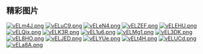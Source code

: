 ## 精彩图片

[![vELm4J.png](https://s1.ax1x.com/2022/08/02/vELm4J.png)](https://imgtu.com/i/vELm4J)
[![vELuC9.png](https://s1.ax1x.com/2022/08/02/vELuC9.png)](https://imgtu.com/i/vELuC9)
[![vELeN4.png](https://s1.ax1x.com/2022/08/02/vELeN4.png)](https://imgtu.com/i/vELeN4)
[![vELZEF.png](https://s1.ax1x.com/2022/08/02/vELZEF.png)](https://imgtu.com/i/vELZEF)
[![vELEHU.png](https://s1.ax1x.com/2022/08/02/vELEHU.png)](https://imgtu.com/i/vELEHU)
[![vELQjx.png](https://s1.ax1x.com/2022/08/02/vELQjx.png)](https://imgtu.com/i/vELQjx)
[![vELK3R.png](https://s1.ax1x.com/2022/08/02/vELK3R.png)](https://imgtu.com/i/vELK3R)
[![vEL1u6.png](https://s1.ax1x.com/2022/08/02/vEL1u6.png)](https://imgtu.com/i/vEL1u6)
[![vELMg1.png](https://s1.ax1x.com/2022/08/02/vELMg1.png)](https://imgtu.com/i/vELMg1)
[![vEL3DK.png](https://s1.ax1x.com/2022/08/02/vEL3DK.png)](https://imgtu.com/i/vEL3DK)
[![vEL8HO.png](https://s1.ax1x.com/2022/08/02/vEL8HO.png)](https://imgtu.com/i/vEL8HO)
[![vELJED.png](https://s1.ax1x.com/2022/08/02/vELJED.png)](https://imgtu.com/i/vELJED)
[![vELYUe.png](https://s1.ax1x.com/2022/08/02/vELYUe.png)](https://imgtu.com/i/vELYUe)
[![vELt4H.png](https://s1.ax1x.com/2022/08/02/vELt4H.png)](https://imgtu.com/i/vELt4H)
[![vELUCd.png](https://s1.ax1x.com/2022/08/02/vELUCd.png)](https://imgtu.com/i/vELUCd)
[![vELa8A.png](https://s1.ax1x.com/2022/08/02/vELa8A.png)](https://imgtu.com/i/vELa8A)